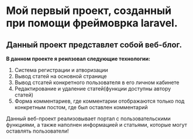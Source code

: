 # Мой первый проект, созданный при помощи фреймоврка laravel.
## Данный проект представлет собой веб-блог.

**В данном проекте я реилзовал следующие технологии:**

1. Система регистрации и атворизации
2. Вывод статей на основной странице
3. Вывод стсатей конкретного пользователя в его личном кабинете
4. Редактирование и удаление статей(функции доступны автору статей)
5. Форма комментариев, где комментарии отображаются только под конкретным постом, где был оставлен комментарий

Данный веб-проект реализовывает портал с пользовательскими функциями, а также наполнен информацией и статьями, которые могут оставлять пользователи!
